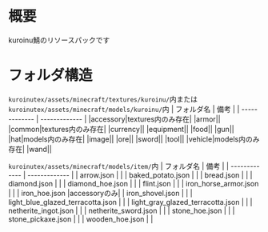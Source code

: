 # 概要
kuroinu鯖のリソースパックです

# フォルダ構造
`kuroinutex/assets/minecraft/textures/kuroinu/`内または
`kuroinutex/assets/minecraft/models/kuroinu/`内
| フォルダ名  | 備考 |
| ------------- | ------------- |
|accessory|textures内のみ存在|
|armor||
|common|textures内のみ存在|
|currency||
|equipment||
|food||
|gun||
|hat|models内のみ存在|
|image||
|ore||
|sword||
|tool||
|vehicle|models内のみ存在|
|wand||

`kuroinutex/assets/minecraft/models/item/`内
| フォルダ名  | 備考 |
| ------------- | ------------- |
|	arrow.json	|	|
|	baked_potato.json	|	|
|	bread.json	|	|
|	diamond.json	|	|
|	diamond_hoe.json	|	|
|	flint.json	|	|
|	iron_horse_armor.json	|	|
|	iron_hoe.json	|accessoryのみ|
|	iron_shovel.json	|	|
|	light_blue_glazed_terracotta.json	|	|
|	light_gray_glazed_terracotta.json	|	|
|	netherite_ingot.json	|	|
|	netherite_sword.json	|	|
|	stone_hoe.json	|	|
|	stone_pickaxe.json	|	|
|	wooden_hoe.json	|	|
